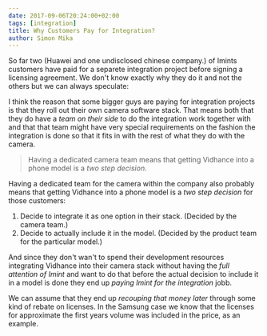 ```yaml
---
date: 2017-09-06T20:24:00+02:00
tags: [integration]
title: Why Customers Pay for Integration?
author: Simon Mika
---
```

So far two (Huawei and one undisclosed chinese company.) of Imints customers have paid for a separete integration project before signing a licensing agreement. We don't know exactly why they do it and not the others but we can always speculate:

I think the reason that some bigger guys are paying for integration projects is that they roll out their own camera software stack. That means both that they do have a _team on their side_ to do the integration work together with and that that team might have very special requirements on the fashion the integration is done so that it fits in with the rest of what they do with the camera.

> Having a dedicated camera team means that getting Vidhance into a phone model is a _two step decision_.

Having a dedicated team for the camera within the company also probably means that getting Vidhance into a phone model is a _two step decision_ for those customers:

1. Decide to integrate it as one option in their stack. (Decided by the camera team.)
2. Decide to actually include it in the model. (Decided by the product team for the particular model.)

And since they don't wan't to spend their development resources integrating Vidhance into their camera stack without having the _full attention of Imint_ and want to do that before the actual decision to include it in a model is done they end up _paying Imint for the integration_ jobb.

We can assume that they end up _recouping that money later_ through some kind of rebate on licenses. In the Samsung case we know that the licenses for approximate the first years volume was included in the price, as an example.
